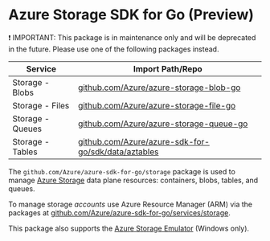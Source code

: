 # Azure Storage SDK for Go (Preview)

:exclamation: IMPORTANT: This package is in maintenance only and will be deprecated in the
future. Please use one of the following packages instead.

| Service | Import Path/Repo |
|---------|------------------|
| Storage - Blobs | [github.com/Azure/azure-storage-blob-go](https://github.com/Azure/azure-storage-blob-go) |
| Storage - Files | [github.com/Azure/azure-storage-file-go](https://github.com/Azure/azure-storage-file-go) |
| Storage - Queues | [github.com/Azure/azure-storage-queue-go](https://github.com/Azure/azure-storage-queue-go) |
| Storage - Tables | [github.com/Azure/azure-sdk-for-go/sdk/data/aztables](https://github.com/Azure/azure-sdk-for-go/tree/main/sdk/data/aztables)

The `github.com/Azure/azure-sdk-for-go/storage` package is used to manage
[Azure Storage](https://docs.microsoft.com/azure/storage/) data plane
resources: containers, blobs, tables, and queues.

To manage storage *accounts* use Azure Resource Manager (ARM) via the packages
at [github.com/Azure/azure-sdk-for-go/services/storage](https://github.com/Azure/azure-sdk-for-go/tree/main/services/storage).

This package also supports the [Azure Storage
Emulator](https://azure.microsoft.com/documentation/articles/storage-use-emulator/)
(Windows only).

